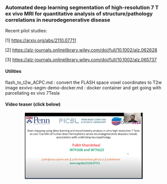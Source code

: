 ### Automated deep learning segmentation of high-resolution 7 T ex vivo MRI for quantitative analysis of structure/pathology correlations in neurodegenerative disease

Recent pilot studies:

[1] https://arxiv.org/abs/2110.07711

[2] https://alz-journals.onlinelibrary.wiley.com/doi/full/10.1002/alz.062628

[3] https://alz-journals.onlinelibrary.wiley.com/doi/full/10.1002/alz.065737


#### Utilities
flash_to_t2w_ACPC.md : convert the FLASH space voxel coordinates to T2w image
exvivo-segm-demo-docker.md : docker container and get going with parcellating ex vivo 7Tesla


#### Video teaser (click below)
<div align="center">
      <a href="https://www.youtube.com/embed/e1XtdM61gkY">
         <img src="https://github.com/Pulkit-Khandelwal/picsl-brain-ex-vivo/blob/main/thumbnail.png" style="width:75%;">
      </a>
</div>

